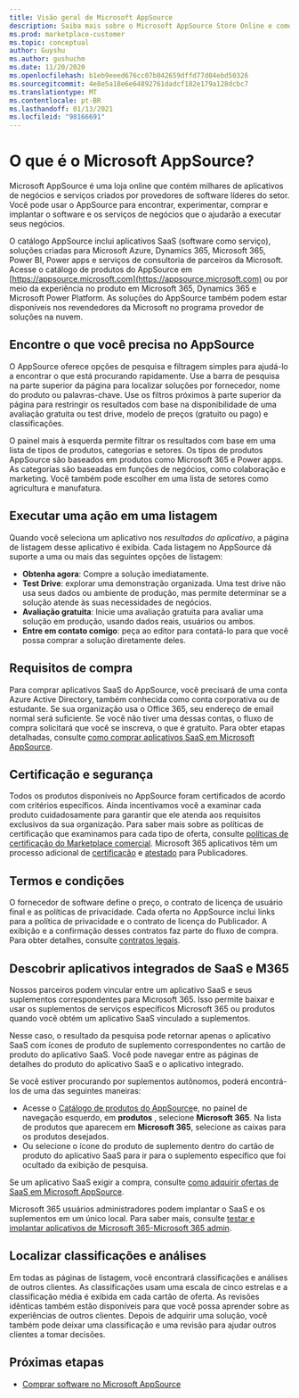```yaml
---
title: Visão geral de Microsoft AppSource
description: Saiba mais sobre o Microsoft AppSource Store Online e como você pode encontrar e catalogar abrangentes de software e soluções.
ms.prod: marketplace-customer
ms.topic: conceptual
author: Guyshu
ms.author: gushuchm
ms.date: 11/20/2020
ms.openlocfilehash: b1eb9eeed676cc07b042659dffd77d04ebd50326
ms.sourcegitcommit: 4e8e5a18e6e64892761dadcf182e179a128dcbc7
ms.translationtype: MT
ms.contentlocale: pt-BR
ms.lasthandoff: 01/13/2021
ms.locfileid: "98166691"
---
```

# <a name="what-is-microsoft-appsource"></a>O que é o Microsoft AppSource?

Microsoft AppSource é uma loja online que contém milhares de aplicativos de negócios e serviços criados por provedores de software líderes do setor. Você pode usar o AppSource para encontrar, experimentar, comprar e implantar o software e os serviços de negócios que o ajudarão a executar seus negócios.

O catálogo AppSource inclui aplicativos SaaS (software como serviço), soluções criadas para Microsoft Azure, Dynamics 365, Microsoft 365, Power BI, Power apps e serviços de consultoria de parceiros da Microsoft. Acesse o catálogo de produtos do AppSource em [https://appsource.microsoft.com](https://appsource.microsoft.com) ou por meio da experiência no produto em Microsoft 365, Dynamics 365 e Microsoft Power Platform. As soluções do AppSource também podem estar disponíveis nos revendedores da Microsoft no programa provedor de soluções na nuvem.

## <a name="find-what-you-need-on-appsource"></a>Encontre o que você precisa no AppSource

O AppSource oferece opções de pesquisa e filtragem simples para ajudá-lo a encontrar o que está procurando rapidamente. Use a barra de pesquisa na parte superior da página para localizar soluções por fornecedor, nome do produto ou palavras-chave. Use os filtros próximos à parte superior da página para restringir os resultados com base na disponibilidade de uma avaliação gratuita ou test drive, modelo de preços (gratuito ou pago) e classificações.

O painel mais à esquerda permite filtrar os resultados com base em uma lista de tipos de produtos, categorias e setores. Os tipos de produtos AppSource são baseados em produtos como Microsoft 365 e Power apps. As categorias são baseadas em funções de negócios, como colaboração e marketing. Você também pode escolher em uma lista de setores como agricultura e manufatura.

## <a name="take-action-on-a-listing"></a>Executar uma ação em uma listagem

Quando você seleciona um aplicativo nos _resultados do aplicativo_, a página de listagem desse aplicativo é exibida. Cada listagem no AppSource dá suporte a uma ou mais das seguintes opções de listagem:

- **Obtenha agora**: Compre a solução imediatamente.
- **Test Drive**: explorar uma demonstração organizada. Uma test drive não usa seus dados ou ambiente de produção, mas permite determinar se a solução atende às suas necessidades de negócios.
- **Avaliação gratuita**: Inicie uma avaliação gratuita para avaliar uma solução em produção, usando dados reais, usuários ou ambos.
- **Entre em contato comigo**: peça ao editor para contatá-lo para que você possa comprar a solução diretamente deles.

## <a name="purchasing-requirements"></a>Requisitos de compra

Para comprar aplicativos SaaS do AppSource, você precisará de uma conta Azure Active Directory, também conhecida como conta corporativa ou de estudante. Se sua organização usa o Office 365, seu endereço de email normal será suficiente. Se você não tiver uma dessas contas, o fluxo de compra solicitará que você se inscreva, o que é gratuito. Para obter etapas detalhadas, consulte [como comprar aplicativos SaaS em Microsoft AppSource](purchase-software-appsource.md).

## <a name="certification-and-security"></a>Certificação e segurança

Todos os produtos disponíveis no AppSource foram certificados de acordo com critérios específicos. Ainda incentivamos você a examinar cada produto cuidadosamente para garantir que ele atenda aos requisitos exclusivos da sua organização. Para saber mais sobre as políticas de certificação que examinamos para cada tipo de oferta, consulte [políticas de certificação do Marketplace comercial](/legal/marketplace/certification-policies). Microsoft 365 aplicativos têm um processo adicional de [certificação](/microsoft-365-app-certification/docs/enterprise-app-certification-guide) e [atestado](/microsoft-365-app-certification/docs/enterprise-app-attestation-guide) para Publicadores.

## <a name="terms-and-conditions"></a>Termos e condições

O fornecedor de software define o preço, o contrato de licença de usuário final e as políticas de privacidade. Cada oferta no AppSource inclui links para a política de privacidade e o contrato de licença do Publicador. A exibição e a confirmação desses contratos faz parte do fluxo de compra. Para obter detalhes, consulte [contratos legais](legal-contracts.md).

## <a name="discover-saas-and-m365-integrated-apps"></a>Descobrir aplicativos integrados de SaaS e M365

Nossos parceiros podem vincular entre um aplicativo SaaS e seus suplementos correspondentes para Microsoft 365. Isso permite baixar e usar os suplementos de serviços específicos Microsoft 365 ou produtos quando você obtém um aplicativo SaaS vinculado a suplementos.

Nesse caso, o resultado da pesquisa pode retornar apenas o aplicativo SaaS com ícones de produto de suplemento correspondentes no cartão de produto do aplicativo SaaS. Você pode navegar entre as páginas de detalhes do produto do aplicativo SaaS e o aplicativo integrado.

Se você estiver procurando por suplementos autônomos, poderá encontrá-los de uma das seguintes maneiras:

- Acesse o [Catálogo de produtos do AppSource](https://appsource.microsoft.com/marketplace/apps/)e, no painel de navegação esquerdo, em **produtos** , selecione **Microsoft 365**. Na lista de produtos que aparecem em **Microsoft 365**, selecione as caixas para os produtos desejados.
- Ou selecione o ícone do produto de suplemento dentro do cartão de produto do aplicativo SaaS para ir para o suplemento específico que foi ocultado da exibição de pesquisa.

Se um aplicativo SaaS exigir a compra, consulte [como adquirir ofertas de SaaS em Microsoft AppSource](purchase-software-appsource.md).

Microsoft 365 usuários administradores podem implantar o SaaS e os suplementos em um único local. Para saber mais, consulte [testar e implantar aplicativos de Microsoft 365-Microsoft 365 admin](/microsoft-365/admin/manage/test-and-deploy-microsoft-365-apps).

## <a name="find-ratings-and-reviews"></a>Localizar classificações e análises

Em todas as páginas de listagem, você encontrará classificações e análises de outros clientes. As classificações usam uma escala de cinco estrelas e a classificação média é exibida em cada cartão de oferta. As revisões idênticas também estão disponíveis para que você possa aprender sobre as experiências de outros clientes. Depois de adquirir uma solução, você também pode deixar uma classificação e uma revisão para ajudar outros clientes a tomar decisões.

## <a name="next-steps"></a>Próximas etapas

- [Comprar software no Microsoft AppSource](purchase-software-appsource.md)
